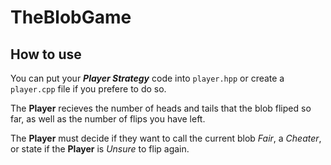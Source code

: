 # TheBlobGame

## How to use

You can put your _**Player Strategy**_ code into `player.hpp` or create a `player.cpp` file if you prefere to do so.

The **Player** recieves the number of heads and tails that the blob fliped so far, as well as the number of flips you have left.

The **Player** must decide if they want to call the current blob _Fair_, a _Cheater_, or state if the **Player** is _Unsure_ to flip again.
